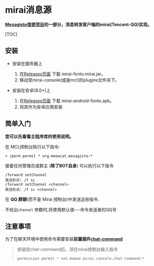 # mirai消息源
**[Mesagisto信使项目](https://github.com/MeowCat-Studio/mesagisto)的一部分，消息转发客户端的mirai(Tencent-QQ)实现。**


[TOC]


## 安装

  - 安装在服务器上

    1. 在[Releases页面](https://github.com/MeowCat-Studio/mirai-mesaga-fonto/releases) 下载 mirai-fonto.mirai.jar。
    2. 移动至mirai-console(或是mcl)的plugins文件夹下。

  - 安装在安卓(8.0+)上
    1. 在[Releases页面](https://github.com/MeowCat-Studio/mirai-mesaga-fonto/releases) 下载 mirai-android-fonto.apk。
    2. 将其作为安卓应用安装
## 简单入门

__您可以先看看主程序库的使用说明。__

 在 MCL控制台执行以下指令:

   `> /perm permit * org.meowcat.mesagisto:*`

接着任何管理员或群主 (**除了BOT自身**) 可以执行以下指令
 ```
 /forward setChannel
 简洁形式: /f sc
 /forward setChannel <channel>
 简洁形式: /f sc <channel>
 ```
在 **QQ 群聊**(而不是 Mirai 控制台)中发送这些指令.

不给出`channel` 参数时,将使用默认值---命令发送者的QQ号

## 注意事项

为了在聊天环境中使用命令需要安装**前置插件[chat-command](https://github.com/project-mirai/chat-command)**

> 安装完chat-command后，须在mirai控制台输入指令
>
> `permission permit * net.mamoe.mirai.console.chat-command:*`

